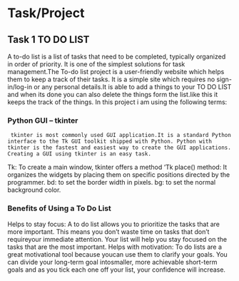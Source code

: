 # Task/Project

## Task 1 TO DO LIST

A to-do list is a list of tasks that need to be completed, typically organized in order of priority. It is one of the simplest solutions for task management.The To-do list project is a user-friendly website which helps them to keep a track of their tasks. It is a simple site which requires no sign-in/log-in or any personal details.It is able to add a things to your TO DO LIST and when its done you can also delete the things form the list.like this it keeps the track of the things. In this project i am using the following terms:

### Python GUI – tkinter
     tkinter is most commonly used GUI application.It is a standard Python interface to the Tk GUI toolkit shipped with Python. Python with tkinter is the fastest and easiest way to create the GUI applications. Creating a GUI using tkinter is an easy task.
Tk: To create a main window, tkinter offers a method ‘Tk
place() method: It organizes the widgets by placing them on specific positions directed by the programmer.
bd: to set the border width in pixels.
bg: to set the normal background color.

### Benefits of Using a To Do List
Helps to stay focus: A to do list allows you to prioritize the tasks that are more important. This means you don’t waste time on tasks that don’t requireyour immediate attention. Your list will help you stay focused on the tasks that are the most important.
Helps with motivation: To do lists are a great motivational tool because youcan use them to clarify your goals. You can divide your long-term goal intosmaller, more achievable short-term goals and as you tick each one off your list, your confidence will increase.
